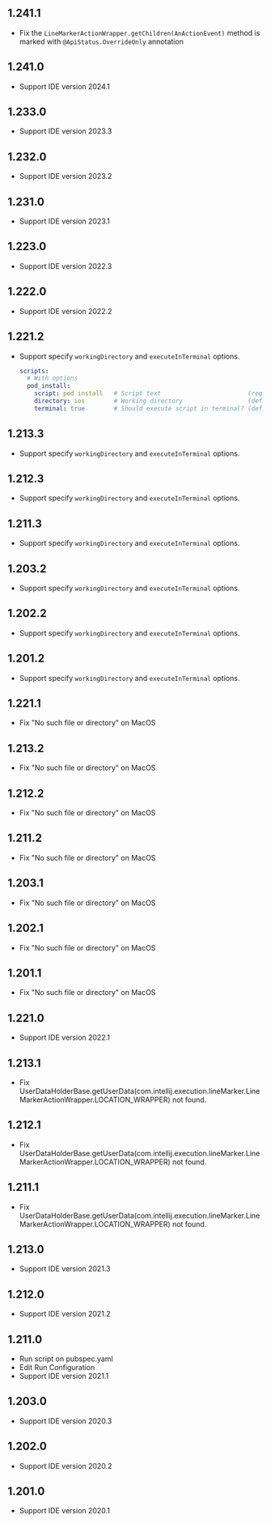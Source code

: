 ## 1.241.1

- Fix the `LineMarkerActionWrapper.getChildren(AnActionEvent)` method is marked with `@ApiStatus.OverrideOnly` annotation

## 1.241.0

- Support IDE version 2024.1

## 1.233.0

- Support IDE version 2023.3

## 1.232.0

- Support IDE version 2023.2

## 1.231.0

- Support IDE version 2023.1

## 1.223.0

- Support IDE version 2022.3

## 1.222.0

- Support IDE version 2022.2

## 1.221.2

- Support specify `workingDirectory` and `executeInTerminal` options.
  ```yaml
  scripts:
    # With options
    pod_install:
      script: pod install   # Script text                        (required)
      directory: ios        # Working directory                  (default: <project directory>)
      terminal: true        # Should execute script in terminal? (default: false)
  ```

## 1.213.3

- Support specify `workingDirectory` and `executeInTerminal` options.

## 1.212.3

- Support specify `workingDirectory` and `executeInTerminal` options.

## 1.211.3

- Support specify `workingDirectory` and `executeInTerminal` options.

## 1.203.2

- Support specify `workingDirectory` and `executeInTerminal` options.

## 1.202.2

- Support specify `workingDirectory` and `executeInTerminal` options.

## 1.201.2

- Support specify `workingDirectory` and `executeInTerminal` options.

## 1.221.1

- Fix "No such file or directory" on MacOS

## 1.213.2

- Fix "No such file or directory" on MacOS

## 1.212.2

- Fix "No such file or directory" on MacOS

## 1.211.2

- Fix "No such file or directory" on MacOS

## 1.203.1

- Fix "No such file or directory" on MacOS

## 1.202.1

- Fix "No such file or directory" on MacOS

## 1.201.1

- Fix "No such file or directory" on MacOS

## 1.221.0

- Support IDE version 2022.1

## 1.213.1

- Fix UserDataHolderBase.getUserData(com.intellij.execution.lineMarker.LineMarkerActionWrapper.LOCATION_WRAPPER) not found.

## 1.212.1

- Fix UserDataHolderBase.getUserData(com.intellij.execution.lineMarker.LineMarkerActionWrapper.LOCATION_WRAPPER) not found.

## 1.211.1

- Fix UserDataHolderBase.getUserData(com.intellij.execution.lineMarker.LineMarkerActionWrapper.LOCATION_WRAPPER) not found.

## 1.213.0

- Support IDE version 2021.3

## 1.212.0

- Support IDE version 2021.2

## 1.211.0

- Run script on pubspec.yaml
- Edit Run Configuration
- Support IDE version 2021.1

## 1.203.0

- Support IDE version 2020.3

## 1.202.0

- Support IDE version 2020.2

## 1.201.0

- Support IDE version 2020.1
